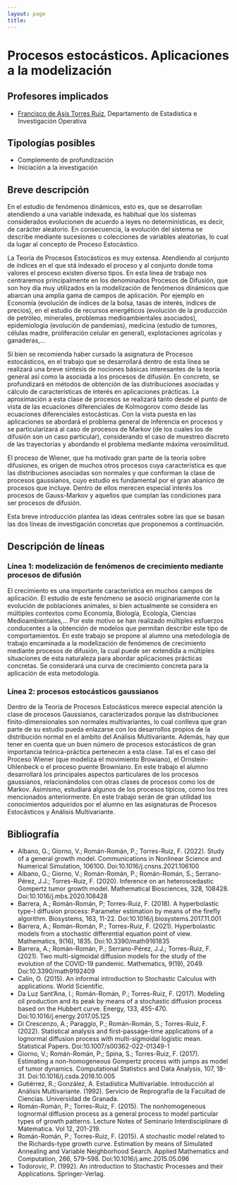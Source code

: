 ```yaml
---
layout: page
title: 
---
```

# Procesos estocásticos. Aplicaciones a la modelización

## Profesores implicados

-  [Francisco de Asís Torres Ruiz](http://wpd.ugr.es/~fdeasis/wordpress/), Departamento de Estadística e Investigación Operativa

## Tipologías posibles

- Complemento de profundización
- Iniciación a la investigación

## Breve descripción

En el estudio de fenómenos dinámicos, esto es, que se desarrollan atendiendo a una variable indexada, es habitual que los sistemas considerados evolucionen de acuerdo a leyes no determinísticas, es decir, de carácter aleatorio.
En consecuencia, la evolución del sistema se describe mediante sucesiones o colecciones de variables aleatorias, lo cual
da lugar al concepto de Proceso Estocástico. 

La Teoría de Procesos Estocásticos es muy extensa. Atendiendo al conjunto de índices en el que stá indexado el proceso y
al conjunto donde toma valores el proceso existen diverso tipos. En esta línea de trabajo nos centraremos 
principalmente en los denominados Procesos de Difusión, que son hoy día muy utilizados en la modelización
de fenómenos dinámicos que abarcan una amplia gama de campos de aplicación. Por ejemplo en Economía (evolución de 
índices de la bolsa, tasas de interés, índices de precios), en el estudio de recursos energéticos (evolución
de la producción de petróleo, minerales, problemas medioambientales asociados), epidemiología (evolución de
pandemias), medicina (estudio de tumores, células madre, proliferación celular en general), 
explotaciones agrícolas y ganaderas,...

Si bien se recomienda haber cursado la asignatura de Procesos estocásticos, en el trabajo que se desarrollará dentro de esta línea 
se realizará una breve síntesis de nociones básicas interesantes de la teoría general así como la asociada 
a los procesos de difusión. En concreto, se profundizará en métodos de obtención de las distribuciones asociadas y 
cálculo de características de interés en aplicaciones prácticas. La aproximación a esta clase de procesos 
se realizará tanto desde el punto de vista de las ecuaciones diferenciales de Kolmogorov como desde las 
ecuaciones diferenciales estocásticas. Con la vista puesta en las aplicaciones se abordará el problema 
general de inferencia en procesos y se particularizará al caso de procesos de Markov (de los cuales los de difusión son
un caso particular), considerando el caso de muestreo discreto de las trayectorias y abordando el problema mediante máxima 
verosimilitud. 

El proceso de Wiener, que ha motivado gran parte de la teoría sobre difusiones, es origen de muchos otros
procesos cuya característica es que las distribuciones asociadas son normales y que conforman la clase de 
procesos gaussianos, cuyo estudio es fundamental por el gran abanico de procesos que incluye. Dentro de ellos
merecen especial interés los procesos de Gauss-Markov y aquellos que cumplan las condiciones para 
ser procesos de difusión. 

Esta breve introducción plantea las ideas centrales sobre las que se basan las dos líneas de investigación concretas que proponemos 
a continuación.


## Descripción de líneas

### Línea 1: modelización de fenómenos de crecimiento mediante procesos de difusión

El crecimiento es una importante característica en muchos campos de
aplicación. El estudio de este fenómeno se asoció originariamente con
la evolución de poblaciones animales, si bien actualmente  se considera
en múltiples contextos como Economía, Biología, Ecología, Ciencias
Medioambientales,… Por este motivo se han realizado múltiples
esfuerzos conducentes a la obtención de modelos que permitan describir
este tipo de comportamientos. En este trabajo se propone al alumno una
metodología de trabajo encaminada a la modelización de fenómenos de
crecimiento mediante procesos de difusión, la cual puede ser extendida
a múltiples situaciones de esta naturaleza para abordar aplicaciones
prácticas concretas. Se considerará una curva de crecimiento concreta
para la aplicación de esta metodología.

### Línea 2: procesos estocásticos gaussianos

Dentro de la Teoría de Procesos Estocásticos merece especial atención
la clase de procesos Gaussianos, caracterizados porque las
distribuciones finito-dimensionales son normales multivariantes, lo cual
conlleva que gran parte de su estudio pueda enlazarse con los
desarrollos propios de la distribución normal en el ámbito del
Análisis Multivariante. Además, hay que tener en cuenta que un buen
número de procesos estocásticos de gran importancia teórica-práctica
pertenecen a esta clase. Tal es el caso del Proceso Wiener (que modeliza
el movimiento Browiano), el Ornstein-Uhlenbeck o el proceso puente
Browniano. En este trabajo el alumno desarrollará los principales
aspectos particulares de los procesos gaussianos, relacionándolos con
otras clases de procesos como los de Markov. Asimismo, estudiará
algunos de los procesos típicos, como los tres mencionados
anteriormente. En este trabajo serán de gran utilidad los conocimientos
adquiridos por el alumno en las asignaturas de Procesos Estocásticos y
Análisis Multivariante.

## Bibliografía

- Albano, G.; Giorno, V.; Román-Román, P.; Torres-Ruiz, F. (2022). Study of a general growth model. Communications in Nonlinear Science and Numerical Simulation, 106100. Doi:10.1016/j.cnsns.2021.106100
- Albano, G.; Giorno, V.; Román-Román, P.; Román-Román, S.; Serrano-Pérez, J.J.; Torres-Ruiz, F. (2020). Inference on an heteroscedastic Gompertz tumor growth model. Mathematical Biosciences, 328, 108428. Doi:10.1016/j.mbs.2020.108428
- Barrera, A.; Román-Román, P; Torres-Ruiz, F. (2018). A hyperbolastic type-I diffusion process: Parameter estimation by means of the firefly algorithm. Biosystems, 163, 11-22. Doi:10.1016/j.biosystems.2017.11.001
- Barrera, A.; Román-Román, P.; Torres-Ruiz, F. (2021). Hyperbolastic models from a stochastic differential equation point of view. Mathematics, 9(16), 1835. Doi:10.3390/math9161835
- Barrera, A.; Román-Román, P.; Serrano-Pérez, J.J.; Torres-Ruiz, F. (2021). Two multi-sigmoidal diffusion models for the study of the evolution of the COVID-19 pandemic. Mathematics, 9(19), 2049. Doi:10.3390/math9192409
- Calin, O. (2015). An informal introduction to Stochastic Calculus with applications. World Scientific.
- Da Luz Sant’Ana, I.; Román-Román, P.; Torres-Ruiz, F. (2017). Modeling oil production and its peak by means of a stochastic diffusion process based on the Hubbert curve. Energy, 133, 455-470. Doi:10.1016/j.energy.2017.05.125
- Di Crescenzo, A.; Paraggio, P.; Román-Román, S.; Torres-Ruiz, F. (2022). Statistical analysis and first-passage-time applications of a lognormal diffusion process with multi-sigmoidal logistic mean. Statistical Papers. Doi:10.1007/s00362-022-01349-1
- Giorno, V.; Román-Román, P.; Spina, S.; Torres-Ruiz, F. (2017). Estimating a non-homogeneous Gompertz process with jumps as model of tumor dynamics. Computational Statistics and Data Analysis, 107, 18-31. Doi:10.1016/j.csda.2016.10.005
- Gutiérrez, R.; González, A. Estadística Multivariable. Introducción al Análisis Multivariante. (1992). Servicio de Reprografía de la Facultad de Ciencias. Universidad de Granada.
- Román-Román, P.; Torres-Ruiz, F. (2015). The nonhomogeneous lognormal diffusion process as a general process to model particular types of growth patterns. Lecture Notes of Seminario Interdisciplinare di Matematica. Vol 12, 201-219.     
- Román-Román, P.; Torres-Ruiz, F. (2015). A stochastic model related to the Richards-type growth curve. Estimation by means of Simulated Annealing and Variable Neighborhood Search. Applied Mathematics and Computation, 266, 579-598. Doi:10.1016/j.amc.2015.05.096
- Todorovic, P. (1992). An introduction to Stochastic Processes and their Applications. Springer-Verlag.

